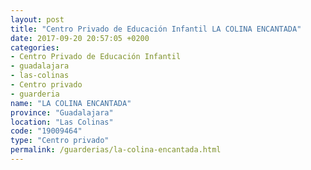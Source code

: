 ```yaml
---
layout: post
title: "Centro Privado de Educación Infantil LA COLINA ENCANTADA"
date: 2017-09-20 20:57:05 +0200
categories:
- Centro Privado de Educación Infantil
- guadalajara
- las-colinas
- Centro privado
- guarderia
name: "LA COLINA ENCANTADA"
province: "Guadalajara"
location: "Las Colinas"
code: "19009464"
type: "Centro privado"
permalink: /guarderias/la-colina-encantada.html
---
```

